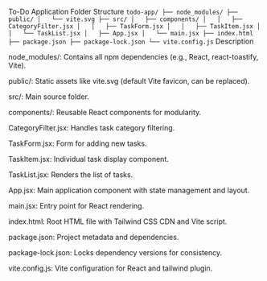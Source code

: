 To-Do Application Folder Structure
``
todo-app/
├── node_modules/
├── public/
│   └── vite.svg
├── src/
│   ├── components/
│   │   ├── CategoryFilter.jsx
│   │   ├── TaskForm.jsx
│   │   ├── TaskItem.jsx
│   │   └── TaskList.jsx
│   ├── App.jsx
│   └── main.jsx
├── index.html
├── package.json
├── package-lock.json
└── vite.config.js
``
Description





node_modules/: Contains all npm dependencies (e.g., React, react-toastify, Vite).



public/: Static assets like vite.svg (default Vite favicon, can be replaced).



src/: Main source folder.





components/: Reusable React components for modularity.





CategoryFilter.jsx: Handles task category filtering.



TaskForm.jsx: Form for adding new tasks.



TaskItem.jsx: Individual task display component.



TaskList.jsx: Renders the list of tasks.



App.jsx: Main application component with state management and layout.



main.jsx: Entry point for React rendering.



index.html: Root HTML file with Tailwind CSS CDN and Vite script.



package.json: Project metadata and dependencies.



package-lock.json: Locks dependency versions for consistency.



vite.config.js: Vite configuration for React and tailwind plugin.